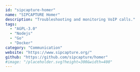 ```yaml
---
id: "sipcapture-homer"
name: "SIPCAPTURE Homer"
description: "Troubleshooting and monitoring VoIP calls."
tags:
  - "AGPL-3.0"
  - "Nodejs"
  - "Go"
  - "Docker"
category: "Communication"
website: "https://www.sipcapture.org/"
github: "https://github.com/sipcapture/homer"
#image: "/placeholder.svg?height=300&width=400"
---
```


